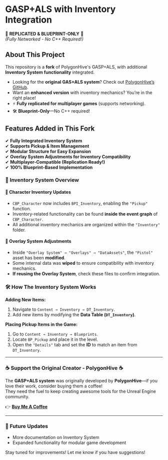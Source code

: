 # GASP+ALS with Inventory Integration  
🚀 **REPLICATED & BLUEPRINT-ONLY** 🚀  
*(Fully Networked - No C++ Required!)*  

## About This Project  
This repository is a **fork** of PolygonHive's GASP+ALS, with additional **Inventory System functionality** integrated.  

- Looking for the **original GAS+ALS system**? Check out [PolygonHive’s GitHub](https://github.com/PolygonHive/GASP-ALS).  
- Want an **enhanced version** with inventory mechanics? You’re in the right place!  
- ⚡ **Fully replicated for multiplayer games** (supports networking).  
- 🛠 **Blueprint-Only**—No C++ required!  

## Features Added in This Fork  
✔ **Fully Integrated Inventory System**  
✔ **Supports Pickup & Item Management**  
✔ **Modular Structure for Easy Expansion**  
✔ **Overlay System Adjustments for Inventory Compatibility**  
✔ **Multiplayer-Compatible (Replication Ready!)**  
✔ **100% Blueprint-Based Implementation**  

### **🔧 Inventory System Overview**  
#### **📌 Character Inventory Updates**  
- `CBP_Character` now includes `BPI_Inventory`, enabling the `"Pickup"` function.  
- Inventory-related functionality can be found **inside the event graph** of `CBP_Character`.  
- All additional inventory mechanics are organized within the `"Inventory"` folder.  

#### **📌 Overlay System Adjustments**  
- Inside `"Overlay System" → "Overlays" → "DataAssets"`, the `"Pistol"` asset has been **modified**.  
- Some internal data was **wiped** to ensure compatibility with inventory mechanics.  
- **If reusing the Overlay System**, check these files to confirm integration.  

### **🛠 How The Inventory System Works**  
**Adding New Items:**  
1. Navigate to `Content → Inventory → DT_Inventory`.  
2. Add new items by modifying the **Data Table (`DT_Inventory`)**.  

**Placing Pickup Items in the Game:**  
1. Go to `Content → Inventory → Blueprints`.  
2. Locate `BP_Pickup` and place it in the level.  
3. Open the `"Details"` tab and set the **ID** to match an item from `DT_Inventory`.  

---

### ☕ **Support the Original Creator - PolygonHive** ☕  
The **GASP+ALS system** was originally developed by **PolygonHive**—if you love their work, consider buying them a coffee!  
They need the fuel to keep creating awesome tools for the Unreal Engine community.  

👉 **[Buy Me A Coffee](https://buymeacoffee.com/PolygonHive)**  

---

### 🚀 Future Updates  
- More documentation on Inventory System  
- Expanded functionality for modular game development  

Stay tuned for improvements! Let me know if you have suggestions!  
